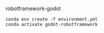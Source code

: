 robotframework-godot

```batch
conda env create -f environment.yml
conda activate godot-robotframework
```